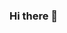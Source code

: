### Hi there 👋

<!--
**jainrahul11/jainrahul11** is a ✨ _special_ ✨ repository because its `README.md` (this file) appears on your GitHub profile.

Here are some ideas to get you started:

🔭 I’m a full stack Web Developer
🌱 I’m currently learning Android Developement & improving my Problem Solving skills
👯 I’m looking to collaborate for projects and hackathons
⚡ Fun fact: I am still a newbie😄.
😍 Interested to build tech that solve real world problem
📫 You can reach me through 👇
-->

